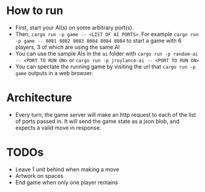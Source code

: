 # How to run

-   First, start your AI(s) on some arbitrary port(s).
-   Then, `cargo run -p game -- <LIST OF AI PORTS>`. For example `cargo run -p game -- 8081 8082 8083 8084 8084 8084` to start a game with 6 players, 3 of which are using the same AI
-   You can use the sample AIs in the `ai` folder with `cargo run -p random-ai -- <PORT TO RUN ON>` or `cargo run -p jroylance-ai -- <PORT TO RUN ON>`
-   You can spectate the running game by visiting the url that `cargo run -p game` outputs in a web browser.

# Architecture

-   Every turn, the game server will make an http request to each of the list of ports passed in. It will send the game state as a json blob, and expects a valid move in response.

# TODOs

-   Leave 1 unit behind when making a move
-   Artwork on spaces
-   End game when only one player remains
